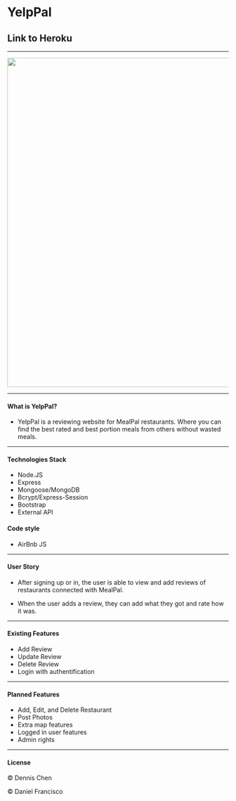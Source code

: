 # YelpPal

## Link to Heroku

-------------------------------------------


<img width="750" alt="" src="">

-------------------------------------------
#### What is YelpPal?
- YelpPal is a reviewing website for MealPal restaurants. Where you can find the best rated and best portion meals from others without wasted meals.

-------------------------------------------

#### Technologies Stack
- Node.JS
- Express
- Mongoose/MongoDB
- Bcrypt/Express-Session
- Bootstrap
- External API

#### Code style
- AirBnb JS

-----------------------------------------------------------------------------------
#### User Story
- After signing up or in, the user is able to view and add reviews of restaurants connected with MealPal. 

- When the user adds a review, they can add what they got and rate how it was.

-----------------------------------------------------------------------------------
#### Existing Features
- Add Review
- Update Review
- Delete Review
- Login with authentification

-----------------------------------------------------------------------------------
#### Planned Features
- Add, Edit, and Delete Restaurant
- Post Photos
- Extra map features
- Logged in user features
- Admin rights

-------------------------------------------------------------------------------------------

#### License
© Dennis Chen

© Daniel Francisco






